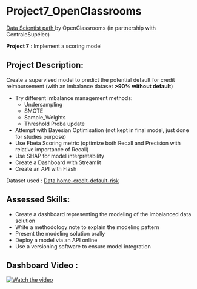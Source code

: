 # Project7_OpenClassrooms
<p><a href="https://openclassrooms.com/fr/paths/164-data-scientist">Data Scientist path </a>by OpenClassrooms (in partnership with CentraleSupélec)</p>

**Project 7** : Implement a scoring model

## Project Description:

Create a supervised model to predict the potential default for credit reimbursement (with an imbalance dataset **>90% without default**)

* Try different imbalance management methods: 
  * Undersampling
  * SMOTE
  * Sample_Weights
  * Threshold Proba update
* Attempt with Bayesian Optimisation (not kept in final model, just done for studies purpose)
* Use Fbeta Scoring metric (optimize both Recall and Precision with relative importance of Recall) 
* Use SHAP for model interpretability 
* Create a Dashboard with Streamlit
* Create an API with Flash 

Dataset used : <a href='https://www.kaggle.com/c/home-credit-default-risk/data'>Data home-credit-default-risk</a>

## Assessed Skills:

* Create a dashboard representing the modeling of the imbalanced data solution
* Write a methodology note to explain the modeling pattern
* Present the modeling solution orally 
* Deploy a model via an API online
* Use a versioning software to ensure model integration 

## Dashboard Video : 

[![Watch the video](https://img.youtube.com/vi/iVT3bVZei6M/hqdefault.jpg)](https://youtu.be/iVT3bVZei6M)

